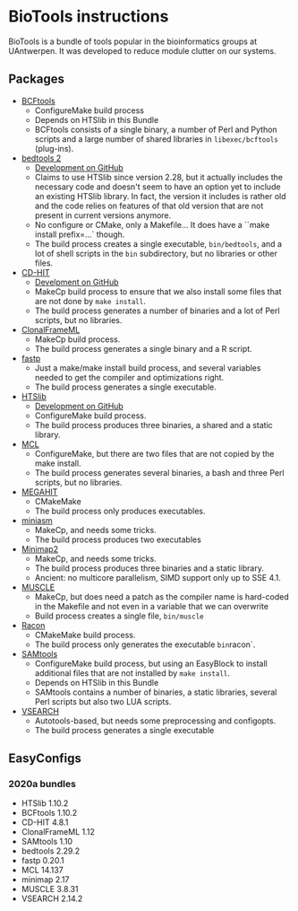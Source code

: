 # BioTools instructions

BioTools is a bundle of tools popular in the bioinformatics groups at UAntwerpen.
It was developed to reduce module clutter on our systems.

## Packages

  * [BCFtools](https://www.htslib.org/)
      * ConfigureMake build process
      * Depends on HTSlib in this Bundle
      * BCFtools consists of a single binary, a number of Perl and Python scripts
        and a large number of shared libraries in `libexec/bcftools` (plug-ins).
  * [bedtools 2](https://bedtools.readthedocs.io/en/latest/)
      * [Development on GitHub](https://github.com/arq5x/bedtools2)
      * Claims to use HTSlib since version 2.28, but it actually includes the necessary
        code and doesn't seem to have an option yet to include an existing HTSlib library.
        In fact, the version it includes is rather old and the code relies on features 
        of that old version that are not present in current versions anymore.
      * No configure or CMake, only a Makefile... It does have a ``make install prefix=...`
        though.
      * The build process creates a single executable, `bin/bedtools`, and a lot
        of shell scripts in the `bin` subdirectory, but no libraries or other files. 
  * [CD-HIT](http://weizhongli-lab.org/cd-hit/)
      * [Develpment on GitHub](https://github.com/weizhongli/cdhit)
      * MakeCp build process to ensure that we also install some files that are not
        done by `make install`.
      * The build process generates a number of binaries and a lot of Perl scripts, but no 
        libraries.
  * [ClonalFrameML](https://github.com/xavierdidelot/ClonalFrameML)
      * MakeCp build process.
      * The build process generates a single binary and a R script.
  * [fastp](https://github.com/OpenGene/fastp)
      * Just a make/make install build process, and several variables needed to get the
        compiler and optimizations right.
      * The build process generates a single executable.
  * [HTSlib](http://www.htslib.org/)
      * [Development on GitHub](https://github.com/samtools/htslib)
      * ConfigureMake build process.
      * The build process produces three binaries, a shared and a static library.
  * [MCL](http://micans.org/mcl/)
      * ConfigureMake, but there are two files that are not copied by the make install.
      * The build process generates several binaries, a bash and three Perl scripts, 
        but no libraries.
  * [MEGAHIT](https://github.com/voutcn/megahit)
      * CMakeMake
      * The build process only produces executables.
  * [miniasm](https://github.com/lh3/miniasm)
      * MakeCp, and needs some tricks.
      * The build process produces two executables
  * [Minimap2](https://github.com/lh3/minimap2)
      * MakeCp, and needs some tricks.
      * The build process produces three binaries and a static library.
      * Ancient: no multicore parallelism, SIMD support only up to SSE 4.1.
  * [MUSCLE](http://drive5.com/muscle/)
      * MakeCp, but does need a patch as the compiler name is hard-coded in the Makefile
        and not even in a variable that we can overwrite
      * Build process creates a single file, `bin/muscle`
  * [Racon](https://github.com/lbcb-sci/racon)
      * CMakeMake build process.
      * The build process only generates the executable `bin`racon`.
  * [SAMtools](http://www.htslib.org/)
      * ConfigureMake build process, but using an EasyBlock to install additional
        files that are not installed by `make install`.
      * Depends on HTSlib in this Bundle
      * SAMtools contains a number of binaries, a static libraries, several Perl 
        scripts but also two LUA scripts.
  * [VSEARCH](https://github.com/torognes/vsearch)
      * Autotools-based, but needs some preprocessing and configopts.
      * The build process generates a single executable


## EasyConfigs

### 2020a bundles

 * HTSlib 1.10.2
 * BCFtools 1.10.2
 * CD-HIT 4.8.1
 * ClonalFrameML 1.12
 * SAMtools 1.10
 * bedtools 2.29.2
 * fastp 0.20.1
 * MCL 14.137
 * minimap 2.17
 * MUSCLE 3.8.31
 * VSEARCH 2.14.2




